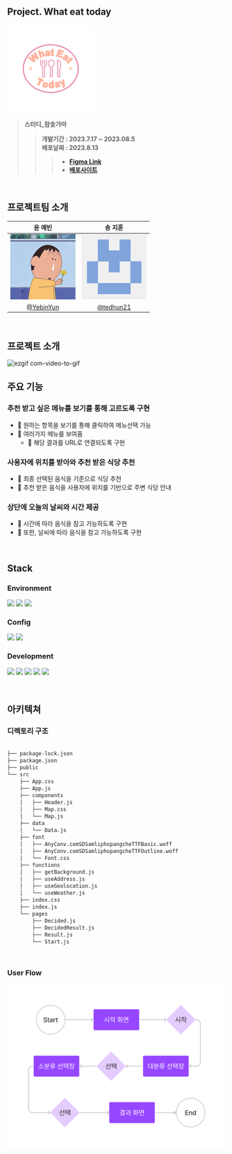 <br>

## **Project. What eat today**
<img width="200px" src= "public/images/WhatEatToday.png" />

>**스터디_참숯가마** <br>
>>**개발기간 : 2023.7.17 ~ 2023.08.5** <br>
>>**배포날짜 : 2023.8.13** 
>>> - **[Figma Link](https://www.figma.com/proto/AG5nU9XNDDQyW45whFZgTe/%EC%98%A4%EB%8A%98%EB%AD%90%EB%A8%B9%3F?page-id=0%3A1&node-id=15-7&starting-point-node-id=15%3A7&mode=design&t=VIeIVuqEMuo5LRcy-1)**
>>> - **[배포사이트](yebinyun.github.io/what-eat-today/)**

<br>

## 프로젝트팀 소개
|<center>윤 예빈</center>|<center>송 지훈</center>|
|---|---|
|<img width="150px" height="150px" src = "public/images/Yebin.jpg">|<img width="150px" height="150px" src = "public/images/Jihun.png">|
|<center>[@YebinYun](https://github.com/YebinYun)</center>|<center>[@tedhun21](https://github.com/tedhun21)</center>|
<br>

## 프로젝트 소개
![ezgif com-video-to-gif](https://github.com/YebinYun/what-eat-today/assets/82702997/8c580a12-7cee-4ae5-b22d-1dedba17bcba)


## 주요 기능
### 추천 받고 싶은 메뉴를 보기를 통해 고르도록 구현
- 🍚 원하는 항목을 보기를 통해 클릭하여 메뉴선택 가능
- 🍚 여러가지 메뉴를 보여줌
  - 🍙 해당 결과를 URL로 연결되도록 구현

### 사용자에 위치를 받아와 추천 받은 식당 추천
- 🍚 최종 선택된 음식을 기준으로 식당 추천
- 🍚 추천 받은 음식을 사용자에 위치를 기반으로 주변 식당 안내

### 상단에 오늘의 날씨와 시간 제공
- 🍚 시간에 따라 음식을 참고 가능하도록 구현
- 🍚 또한, 날씨에 따라 음식을 참고 가능하도록 구현

<br>

## **Stack**
### **Environment**
<img src="https://img.shields.io/badge/visual studio code-007ACC?style=flat&logo=visualstudiocode&logoColor=white"/> <img src="https://img.shields.io/badge/git-F05032?style=flat&logo=git&logoColor=white"/> <img src="https://img.shields.io/badge/git hub-181717?style=flat&logo=github&logoColor=white"/>

### **Config**
<img src="https://img.shields.io/badge/npm-CB3837?style=flat&logo=npm&logoColor=white"/> <img src="https://img.shields.io/badge/kakaomap-FFCD00?style=flat&logo=kakao&logoColor=white"/>

### **Development**
<img src="https://img.shields.io/badge/JavaScript-F7DF1E?style=flat&logo=JavaScript&logoColor=white"/> <img src="https://img.shields.io/badge/react-61DAFB?style=flat&logo=react&logoColor=white"/> <img src="https://img.shields.io/badge/react router-CA4245?style=flat&logo=reactrouter&logoColor=white"/> <img src="https://img.shields.io/badge/bootstrap-7952B3?style=flat&logo=bootstrap&logoColor=white"/> <img src="https://img.shields.io/badge/axios-5A29E4?style=flat&logo=axios&logoColor=white"/> 

<br>

## 아키텍쳐
### 디렉토리 구조

```

├── package-lock.json
├── package.json
├── public
└── src
    ├── App.css
    ├── App.js
    ├── components
    │   ├── Header.js
    │   ├── Map.css
    │   └── Map.js
    ├── data
    │   └── Data.js
    ├── font
    │   ├── AnyConv.comSDSamliphopangcheTTFBasic.woff
    │   ├── AnyConv.comSDSamliphopangcheTTFOutline.woff
    │   └── Font.css
    ├── functions
    │   ├── getBackground.js
    │   ├── useAddress.js
    │   ├── useGeolocation.js
    │   └── useWeather.js
    ├── index.css
    ├── index.js
    └── pages
        ├── Decided.js
        ├── DecidedResult.js
        ├── Result.js
        └── Start.js

```      

<br>

### User Flow
<img width="750px" src="public/images/User Flow.png"/>
